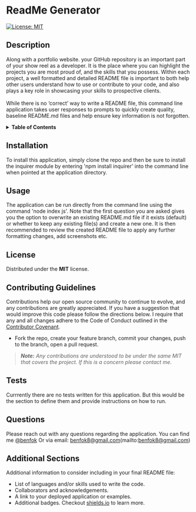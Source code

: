 # ReadMe Generator
[![License: MIT](https://img.shields.io/badge/License-MIT-yellow.svg)](https://opensource.org/licenses/MIT)

## Description
Along with a portfolio website. your GitHub repository is an important part of your show reel as a developer. It is the place where you can highlight the projects you are most proud of, and the skills that you possess. Within each project, a well formatted and detailed README file is important to both help other users understand how to use or contribute to your code, and also plays a key role in showcasing your skills to prospective clients. <br> <br> While there is no ‘correct’ way to write a README file, this command line application takes user responses to prompts to quickly create quality, baseline README.md files and help ensure key information is not forgotten.

<details>
<summary><strong>Table of Contents</strong></summary>

- [Installation](#installation)
- [Usage](#usage)
- [License](#license)
- [Contributing Guidelines](#contributing-guidelines)
- [Tests](#tests)
- [Questions](#questions)
- [Additional Sections](#additional-sections)
</details>

## Installation
To install this application, simply clone the repo and then be sure to install the inquirer module by entering 'npm install inquirer' into the command line when pointed at the application directory.

## Usage
The application can be run directly from the command line using the command 'node index js'. Note that the first question you are asked gives you the option to overwrite an existing README.md file if it exists (default) or whether to keep any existing file(s) and create a new one. It is then recommended to review the created README file to apply any further formatting changes, add screenshots etc.

## License
Distributed under the **MIT** license.

## Contributing Guidelines
Contributions help our open source community to continue to evolve, and any contributions are greatly appreciated. If you have a suggestion that would improve this code please follow the directions below. I require that any and all changes adhere to the Code of Conduct outlined in the [Contributor Covenant](https://www.contributor-covenant.org/).

 - Fork the repo, create your feature branch, commit your changes, push to the branch, open a pull request.

> _**Note:** Any contributions are understood to be under the same MIT that covers the project. If this is a concern please contact me._

## Tests
Currrently there are no tests written for this application. But this would be the section to define them and provide instructions on how to run.

## Questions
Please reach out with any questions regarding the application.
You can find me [@benfok](https://github.com/benfok)
Or via email: benfok8@gmail.com(mailto:benfok8@gmail.com)

## Additional Sections
Additional information to consider including in your final README file:
- List of languages and/or skills used to write the code.
- Collaborators and acknowledgements.
- A link to your deployed application or examples.
- Additional badges. Checkout [shields.io](https://shields.io/) to learn more.

